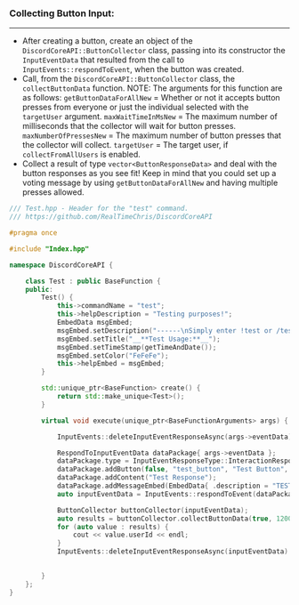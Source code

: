 
### **Collecting Button Input:**
---
- After creating a button, create an object of the `DiscordCoreAPI::ButtonCollector` class, passing into its constructor the `InputEventData` that resulted from the call to `InputEvents::respondToEvent`, when the button was created.
- Call, from the `DiscordCoreAPI::ButtonCollector` class, the `collectButtonData` function. NOTE: The arguments for this function are as follows: `getButtonDataForAllNew` = Whether or not it accepts button presses from everyone or just the individual selected with the `targetUser` argument. `maxWaitTimeInMsNew` = The maximum number of milliseconds that the collector will wait for button presses. `maxNumberOfPressesNew` = The maximum number of button presses that the collector will collect. `targetUser` = The target user, if `collectFromAllUsers` is enabled.
- Collect a result of type `vector<ButtonResponseData>` and deal with the button responses as you see fit! Keep in mind that you could set up a voting message by using `getButtonDataForAllNew` and having multiple presses allowed.
```cpp
/// Test.hpp - Header for the "test" command.
/// https://github.com/RealTimeChris/DiscordCoreAPI

#pragma once

#include "Index.hpp"

namespace DiscordCoreAPI {

	class Test : public BaseFunction {
	public:
		Test() {
			this->commandName = "test";
			this->helpDescription = "Testing purposes!";
			EmbedData msgEmbed;
			msgEmbed.setDescription("------\nSimply enter !test or /test!\n------");
			msgEmbed.setTitle("__**Test Usage:**__");
			msgEmbed.setTimeStamp(getTimeAndDate());
			msgEmbed.setColor("FeFeFe");
			this->helpEmbed = msgEmbed;
		}

		std::unique_ptr<BaseFunction> create() {
			return std::make_unique<Test>();
		}

		virtual void execute(unique_ptr<BaseFunctionArguments> args) {

			InputEvents::deleteInputEventResponseAsync(args->eventData).get();

			RespondToInputEventData dataPackage{ args->eventData };
			dataPackage.type = InputEventResponseType::InteractionResponse;
			dataPackage.addButton(false, "test_button", "Test Button", "✅", ButtonStyle::Danger);
			dataPackage.addContent("Test Response");
			dataPackage.addMessageEmbed(EmbedData{ .description = "TESTING!",.title = "Test Title" });
			auto inputEventData = InputEvents::respondToEvent(dataPackage);

			ButtonCollector buttonCollector(inputEventData);
			auto results = buttonCollector.collectButtonData(true, 120000, 3, getBotUser().id);
			for (auto value : results) {
				cout << value.userId << endl;
			}
			InputEvents::deleteInputEventResponseAsync(inputEventData).get();

			
		}
	};
}
```
